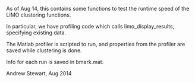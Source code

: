 As of Aug 14, this contains some functions to test the runtime speed of 
the LIMO clustering functions.

In particular, we have profiling code which calls limo_display_results, 
specifying existing data.

The Matlab profiler is scripted to run, and properties from the profiler 
are saved while clustering is done.

Info for each run is saved in bmark.mat.

Andrew Stewart, Aug 2014
